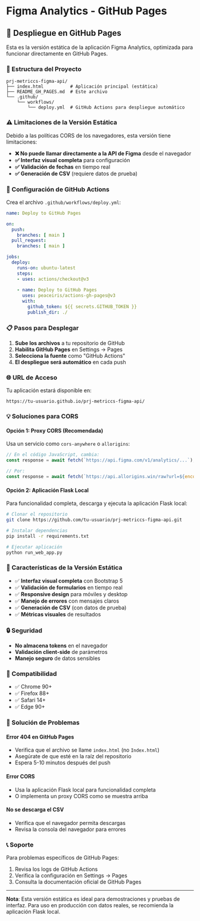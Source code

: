 # Figma Analytics - GitHub Pages

## 🚀 Despliegue en GitHub Pages

Esta es la versión estática de la aplicación Figma Analytics, optimizada para funcionar directamente en GitHub Pages.

### 📁 Estructura del Proyecto

```
prj-metriccs-figma-api/
├── index.html          # Aplicación principal (estática)
├── README_GH_PAGES.md  # Este archivo
└── .github/
    └── workflows/
        └── deploy.yml  # GitHub Actions para despliegue automático
```

### ⚠️ Limitaciones de la Versión Estática

Debido a las políticas CORS de los navegadores, esta versión tiene limitaciones:

- **❌ No puede llamar directamente a la API de Figma** desde el navegador
- **✅ Interfaz visual completa** para configuración
- **✅ Validación de fechas** en tiempo real
- **✅ Generación de CSV** (requiere datos de prueba)

### 🔧 Configuración de GitHub Actions

Crea el archivo `.github/workflows/deploy.yml`:

```yaml
name: Deploy to GitHub Pages

on:
  push:
    branches: [ main ]
  pull_request:
    branches: [ main ]

jobs:
  deploy:
    runs-on: ubuntu-latest
    steps:
    - uses: actions/checkout@v3
    
    - name: Deploy to GitHub Pages
      uses: peaceiris/actions-gh-pages@v3
      with:
        github_token: ${{ secrets.GITHUB_TOKEN }}
        publish_dir: ./
```

### 📋 Pasos para Desplegar

1. **Sube los archivos** a tu repositorio de GitHub
2. **Habilita GitHub Pages** en Settings → Pages
3. **Selecciona la fuente** como "GitHub Actions"
4. **El despliegue será automático** en cada push

### 🌐 URL de Acceso

Tu aplicación estará disponible en:
```
https://tu-usuario.github.io/prj-metriccs-figma-api/
```

### 💡 Soluciones para CORS

#### Opción 1: Proxy CORS (Recomendada)
Usa un servicio como `cors-anywhere` o `allorigins`:

```javascript
// En el código JavaScript, cambia:
const response = await fetch(`https://api.figma.com/v1/analytics/...`);

// Por:
const response = await fetch(`https://api.allorigins.win/raw?url=${encodeURIComponent('https://api.figma.com/v1/analytics/...')}`);
```

#### Opción 2: Aplicación Flask Local
Para funcionalidad completa, descarga y ejecuta la aplicación Flask local:

```bash
# Clonar el repositorio
git clone https://github.com/tu-usuario/prj-metriccs-figma-api.git

# Instalar dependencias
pip install -r requirements.txt

# Ejecutar aplicación
python run_web_app.py
```

### 🎯 Características de la Versión Estática

- ✅ **Interfaz visual completa** con Bootstrap 5
- ✅ **Validación de formularios** en tiempo real
- ✅ **Responsive design** para móviles y desktop
- ✅ **Manejo de errores** con mensajes claros
- ✅ **Generación de CSV** (con datos de prueba)
- ✅ **Métricas visuales** de resultados

### 🔒 Seguridad

- **No almacena tokens** en el navegador
- **Validación client-side** de parámetros
- **Manejo seguro** de datos sensibles

### 📱 Compatibilidad

- ✅ Chrome 90+
- ✅ Firefox 88+
- ✅ Safari 14+
- ✅ Edge 90+

### 🐛 Solución de Problemas

#### Error 404 en GitHub Pages
- Verifica que el archivo se llame `index.html` (no `Index.html`)
- Asegúrate de que esté en la raíz del repositorio
- Espera 5-10 minutos después del push

#### Error CORS
- Usa la aplicación Flask local para funcionalidad completa
- O implementa un proxy CORS como se muestra arriba

#### No se descarga el CSV
- Verifica que el navegador permita descargas
- Revisa la consola del navegador para errores

### 📞 Soporte

Para problemas específicos de GitHub Pages:
1. Revisa los logs de GitHub Actions
2. Verifica la configuración en Settings → Pages
3. Consulta la documentación oficial de GitHub Pages

---

**Nota**: Esta versión estática es ideal para demostraciones y pruebas de interfaz. Para uso en producción con datos reales, se recomienda la aplicación Flask local.
